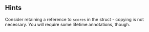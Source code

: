 ## Hints

Consider retaining a reference to `scores` in the struct - copying is not
necessary. You will require some lifetime annotations, though.
